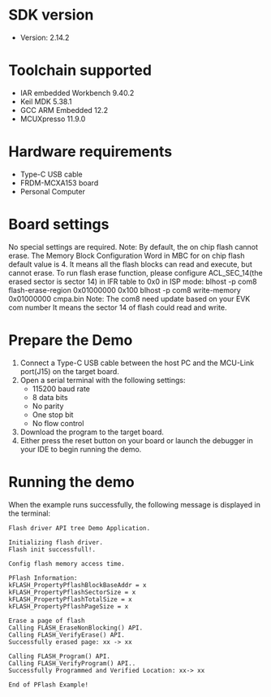 
SDK version
===========
- Version: 2.14.2

Toolchain supported
===================
- IAR embedded Workbench  9.40.2
- Keil MDK  5.38.1
- GCC ARM Embedded  12.2
- MCUXpresso  11.9.0

Hardware requirements
=====================
- Type-C USB cable
- FRDM-MCXA153 board
- Personal Computer

Board settings
==============
No special settings are required.
Note: By default, the on chip flash cannot erase. 
The Memory Block Configuration Word in MBC for on chip flash default value is 4.
It means all the flash blocks can read and execute, but cannot erase.
To run flash erase function, please configure ACL_SEC_14(the erased sector is sector 14) in IFR table to 0x0 in ISP mode:
    blhost -p com8 flash-erase-region 0x01000000 0x100
    blhost -p com8 write-memory 0x01000000 cmpa.bin
    Note: The com8 need update based on your EVK com number
It means the sector 14 of flash could read and write.

Prepare the Demo
================
1.  Connect a Type-C USB cable between the host PC and the MCU-Link port(J15) on the target board.
2.  Open a serial terminal with the following settings:
    - 115200 baud rate
    - 8 data bits
    - No parity
    - One stop bit
    - No flow control
3.  Download the program to the target board.
4.  Either press the reset button on your board or launch the debugger in your IDE to begin running the demo.

Running the demo
================

When the example runs successfully, the following message is displayed in the terminal:

```
Flash driver API tree Demo Application.

Initializing flash driver.
Flash init successfull!.

Config flash memory access time. 

PFlash Information:
kFLASH_PropertyPflashBlockBaseAddr = x
kFLASH_PropertyPflashSectorSize = x
kFLASH_PropertyPflashTotalSize = x
kFLASH_PropertyPflashPageSize = x

Erase a page of flash
Calling FLASH_EraseNonBlocking() API.
Calling FLASH_VerifyErase() API.
Successfully erased page: xx -> xx

Calling FLASH_Program() API.
Calling FLASH_VerifyProgram() API..
Successfully Programmed and Verified Location: xx-> xx

End of PFlash Example!
```

